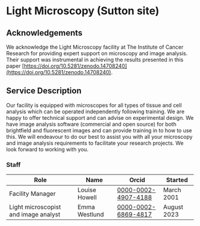 # Light Microscopy (Sutton site)

## Acknowledgements

We acknowledge the Light Microscopy facility at The Institute of Cancer Research for providing expert support on microscopy and image analysis. Their support was instrumental in achieving the results presented in this paper [https://doi.org/10.5281/zenodo.14708240](https://doi.org/10.5281/zenodo.14708240).

## Service Description

Our facility is equipped with microscopes for all types of tissue and cell analysis which can be operated independently following training.
We are happy to offer technical support and can advise on experimental design. We have image analysis software (commercial and open source) for both brightfield and fluorescent images and can provide training in to how to use this.
We will endeavour to do our best to assist you with all your microscopy and image analysis requirements to facilitate your research projects. We look forward to working with you.


### Staff
| Role | Name | Orcid | Started |
| -- | -- | -- | -- |
| Facility Manager | Louise Howell | [0000-0002-4907-4188](https://orcid.org/0000-0002-4907-4188) | March 2001 |
| Light microscopist and image analyst | Emma Westlund | [0000-0002-6869-4817](https://orcid.org/0000-0002-6869-4817) | August 2023 |

